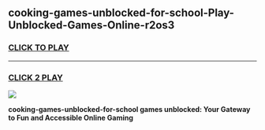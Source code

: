 
## cooking-games-unblocked-for-school-Play-Unblocked-Games-Online-r2os3
<h3>
<a href="https://premium76.site?title=cooking-games-unblocked-for-school&ref=25A">CLICK TO PLAY</a></h3>
<hr>

<h3>
<a href="https://premium76.site?title=cooking-games-unblocked-for-school&ref=25A">CLICK 2 PLAY</a>
  
</h3>

<a href="https://premium76.site?title=cooking-games-unblocked-for-school&ref=25A"><img src="https://clearcache.store/games.png"></a>


**cooking-games-unblocked-for-school games unblocked: Your Gateway to Fun and Accessible Online Gaming**
